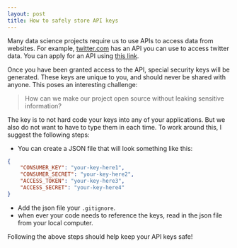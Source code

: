 ```yaml
---
layout: post
title: How to safely store API keys
---
```


Many data science projects require us to use APIs to access data from websites. For example, [twitter.com](https://twitter.com) has an API you can use to access twitter data. You can apply for an API using [this link](https://developer.twitter.com/en/docs/ads/general/overview/adsapi-application).

Once you have been granted access to the API, special security keys will be generated. These keys are unique to you, and should never be shared with anyone. This poses an interesting challenge:

> How can we make our project open source without leaking sensitive information?

The key is to not hard code your keys into any of your applications. But we also do not want to have to type them in each time. To work around this, I suggest the following steps:

- You can create a JSON file that will look something like this:

```json
{
    "CONSUMER_KEY": "your-key-here1",
    "CONSUMER_SECRET": "your-key-here2",
    "ACCESS_TOKEN": "your-key-here3",
    "ACCESS_SECRET": "your-key-here4"
}
```

- Add the json file your `.gitignore`.
- when ever your code needs to reference the keys, read in the json file from your local computer.

Following the above steps should help keep your API keys safe!